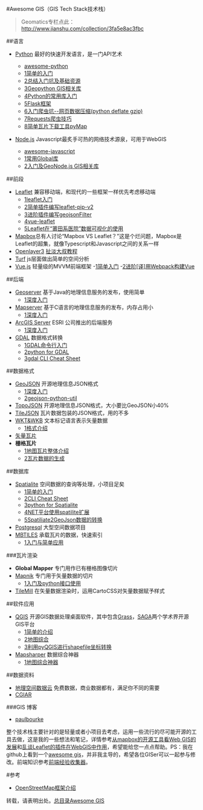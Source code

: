 #Awesome GIS（GIS Tech Stack技术栈）

> Geomatics专栏点此：http://www.jianshu.com/collection/3fa5e8ac3fbc

##语言
- [Python](https://www.python.org/) 最好的快速开发语言，是一门API艺术
   - [awesome-python](https://github.com/vinta/awesome-python)
   - [1简单的入门](http://www.jianshu.com/p/a2b172049730) 
   - [2总结入门坑及基础资源](http://www.jianshu.com/p/4e04e4879c33)
   - [3Geopython GIS相关库](http://www.jianshu.com/p/378619d4bd15)
   - [4Python的常用库入门](http://www.jianshu.com/p/886cbabbfe9e)
   - [5Flask框架](http://www.jianshu.com/p/02eab28735b7)
   - [6入门爬虫坑--网页数据压缩(python deflate gzip)](http://www.jianshu.com/p/2c2781462902)
   - [7Requests爬虫技巧](http://www.jianshu.com/p/cba83709c64c)
   - [8简单瓦片下载工具pyMap](http://www.jianshu.com/p/a3b2e01f602f)
   
- [Node.js](https://nodejs.org/) Javascript最炙手可热的网络技术源泉，可用于WebGIS
   - [awesome-javascript](https://github.com/sorrycc/awesome-javascript)
   - [1常用Global库](http://www.jianshu.com/p/f161073ed3bc) 
   - [2入门及GeoNode.js GIS相关库](http://www.jianshu.com/p/4cb1af2b3976)

##前段
- [Leaflet](http://leafletjs.com/) 兼容移动端，和现代的一些框架一样优先考虑移动端
   - [1leaflet入门](http://www.jianshu.com/p/57464d925e45)
   - [2简单插件编写leaflet-pip-v2](http://www.jianshu.com/p/2ab5290fd66b)
   - [3进阶插件编写geojsonFilter](http://www.jianshu.com/p/46001b6eb0a4)
   - [4vue-leaflet](http://www.jianshu.com/p/03b7893bc007)
   - [5Leaflet在“莆田系医院”数据可视化的使用](http://www.jianshu.com/p/3131fb1f1255)
- [Mapbox](https://www.mapbox.com/)总有人讨论“Mapbox VS Leaflet？”这是个烂问题，Mapbox是Leaflet的超集，就像Typescript和Javascript之间的关系一样
- [Openlayer3](http://openlayers.org/) [扯淡大叔教程](http://weilin.me/ol3-primer/index.html)
- [Turf](https://www.mapbox.com/analysis/) js层面做出简单的空间分析
- [Vue.js](http://cn.vuejs.org/) 轻量级的MVVM前端框架
   -[1简单入门](http://www.jianshu.com/p/184c0e8fe596)
   -[2进阶[译]用Webpack构建Vue](http://www.jianshu.com/p/a5361bff1cd8)

##后端
- [Geoserver](http://www.geoserver.org/) 基于Java的地理信息服务的发布，使用简单
    - [1深度入门](http://www.jianshu.com/p/411b488c918d)
- [Mapserver](http://mapserver.org/) 基于C语言的地理信息服务的发布，内存占用小
    - [1深度入门](http://www.jianshu.com/p/da93ec5b7940)
- [ArcGIS Server](http://www.esri.com/software/arcgis/arcgisserver) ESRI 公司推出的后端服务
    - [1深度入门](http://www.jianshu.com/p/301984f21779)
- [GDAL](www.gdal.org/) 数据格式转换 
    - [1GDAL命令行入门](http://www.jianshu.com/p/e48d0a17628c) 
    - [2python for GDAL](http://www.jianshu.com/p/2372fe239130)
    - [3gdal CLI Cheat Sheet](http://www.jianshu.com/p/6251400d0651)

##数据格式
- [GeoJSON](http://www.geojson.org/) 开源地理信息JSON格式
   - [1深度入门](http://www.jianshu.com/p/144033b1b87e) 
   - [2geojson-python-util]() 
- [TopoJSON](https://github.com/mbostock/topojson/wiki) 开源地理信息JSON格式，大小要比GeoJSON小40%
- [TileJSON](https://github.com/mapbox/tilejson-spec) 瓦片数据包装的JSON格式，用的不多
- [WKT&WKB](https://en.wikipedia.org/wiki/Well-known_text) 文本标记语言表示矢量数据
   - [1格式介绍](http://www.jianshu.com/p/0edd5c37d9db)
- [矢量瓦片](https://github.com/jingsam/vector-tile-spec/blob/master/2.1/README_zh.md)
- **栅格瓦片**
   - [1地图瓦片整体介绍](http://www.jianshu.com/p/59d4ab010ee9)
   - [2瓦片数据的生成](http://www.jianshu.com/p/3ba47809fd5f)

##数据库
- [Spatialite](http://www.gaia-gis.it/gaia-sins/) 空间数据的查询等处理，小项目足矣 
    - [1简单的入门](http://www.jianshu.com/p/f94d8eecc6b3)
    - [2CLI Cheat Sheet](http://www.jianshu.com/p/107962b36b38)
    - [3python for Spatialite](http://www.jianshu.com/p/5bc7d8b7b429)
    - [4NET平台使用spatilite扩展](http://www.jianshu.com/p/6cfe6cda80ad)
    - [5Spatiliate2GeoJson数据的转换](http://www.jianshu.com/p/a5ac3a399167)
- [Postgresql](http://www.postgresql.org/) 大型空间数据项目
- [MBTILES](https://github.com/mapbox/mbtiles-spec) 承载瓦片的数据，快速索引 
    - [1入门与简单应用](http://www.jianshu.com/p/a679fe351b98)

###瓦片渲染
- **Global Mapper** 专门用作已有栅格图像切片
- [Mapnik](http://mapnik.org/) 专门用于矢量数据的切片
   - [1入门及python接口使用](http://www.jianshu.com/p/6568769b4df4)
- [TileMill](https://www.mapbox.com/tilemill/) 在矢量数据渲染时，运用CartoCSS对矢量数据赋予样式

##软件应用
- [QGIS](http://qgis.org/) 开源GIS数据处理桌面软件，其中包含[Grass](https://grass.osgeo.org/)，[SAGA](https://sourceforge.net/projects/saga-gis/)两个学术界开源GIS平台
   - [1简单的介绍](http://www.jianshu.com/p/2fb248033a31)
   - [2地图综合](http://www.jianshu.com/p/8ceefe8caaf0)
   - [3利用pyQGIS进行shapefile坐标转换](http://www.jianshu.com/p/dfffe028234d)
- [Mapsharper](http://www.mapshaper.org/) 数据综合神器
   - [1地图综合神器](http://www.jianshu.com/p/55401c3ffc44)

##数据资料
- [地理空间数据云](http://www.gscloud.cn/) 免费数据，商业数据都有，满足你不同的需要
- [CGIAR](http://srtm.csi.cgiar.org/)

###GIS 博客
- [paulbourke](http://paulbourke.net/)

整个技术栈主要针对的是轻量或者小项目去考虑，运用一些流行的尽可能开源的工具去做，这是我的一些想法和笔记，详情参考[从mapbox的开源工具看Web GIS的发展](http://www.jianshu.com/p/e6af6ef1f1c4)和[乱谈Leaflet的插件在WebGIS中作用](http://www.jianshu.com/p/47ed092f6b9c)，希望能给您一点点帮助。PS：我在github上看到一个[awesome gis](https://github.com/sshuair/awesome-gis)，并非我主导的，希望各位GISer可以一起参与修改。前端知识参考[前端经验收集器](http://www.jianshu.com/p/c1e3b96c1293)。

#参考
 - [OpenStreetMap框架介绍](http://blog.csdn.net/longshengguoji/article/details/38958369?utm_source=tuicool&utm_medium=referral)

转载，请表明出处。[总目录Awesome GIS](http://www.jianshu.com/p/3b3efa92dd6d)
